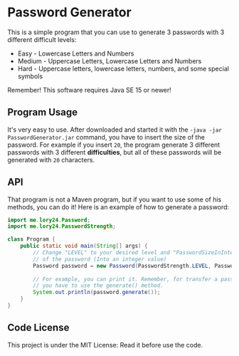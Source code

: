 # Password Generator
This is a simple program that you can use to generate 3 passwords with 3 different difficult levels:
* Easy - Lowercase Letters and Numbers
* Medium - Uppercase Letters, Lowercase Letters and Numbers
* Hard - Uppercase letters, lowercase letters, numbers, and some special symbols

Remember! This software requires Java SE 15 or newer!

## Program Usage
It's very easy to use. After downloaded and started it with the `-java -jar PasswordGenerator.jar` command,  you have to 
insert the size of the password. For example if you insert `20`, the program generate 3 different passwords with 3 
different **difficulties**, but all of these passwords will be generated with `20` characters.

## API
That program is not a Maven program, but if you want to use some of his methods, you can do it! Here is an example of 
how to generate a password:

```java
import me.lory24.Password;
import me.lory24.PasswordStrength;

class Program {
    public static void main(String[] args) {
        // Change "LEVEL" to your desired level and "PasswordSizeInInteger" with the size
        // of the password (Into an integer value)
        Password password = new Password(PasswordStrength.LEVEL, PasswordSizeInInteger);
        
        // For example, you can print it. Remember, for transfer a password to a string value,
        // you have to use the generate() method.
        System.out.println(password.generate());
    }
}
```

## Code License
This project is under the MIT License: Read it before use the code.